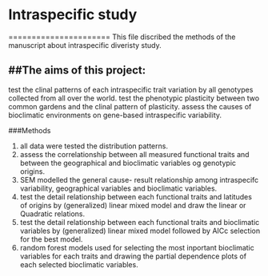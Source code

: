 # Intraspecific study
======================
This file discribed the methods of the manuscript about intraspecific diveristy study.

##The aims of this project: 
----------------------------
test the clinal patterns of each intraspecific trait variation by all genotypes collected from all over the world.
test the phenotypic plasticity between two common gardens and the clinal pattern of plasticity.
assess the causes of bioclimatic environments on gene-based intraspecific variability.

###Methods
1. all data were tested the distribution patterns.
2. assess the correlationship between all measured functional traits and between the geographical and bioclimatic variables og genotypic origins.
3. SEM modelled the general cause- result relationship among intraspecifc variability, geographical variables and bioclimatic variables.
4. test the detail relationship between each functional traits and latitudes of origins by (generalized) linear mixed model and draw the linear or Quadratic relations.
5. test the detail relationship between each functional traits and bioclimatic variables by (generalized) linear mixed model followed by AICc selection for the best model.
6. random forest models used for selecting the most inportant bioclimatic variables for each traits and drawing the partial dependence plots of each selected bioclimatic variables.
